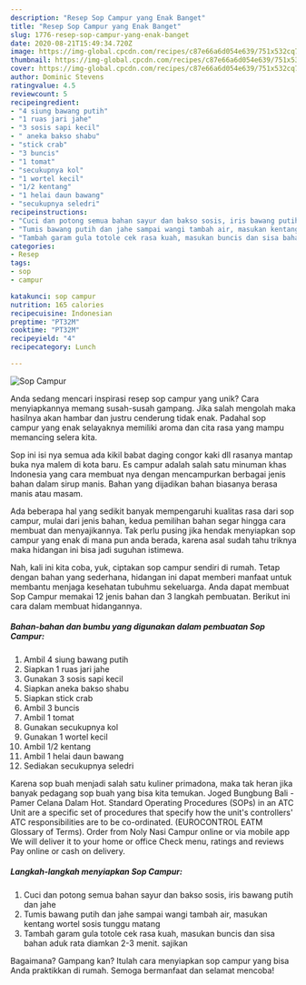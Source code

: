 ```yaml
---
description: "Resep Sop Campur yang Enak Banget"
title: "Resep Sop Campur yang Enak Banget"
slug: 1776-resep-sop-campur-yang-enak-banget
date: 2020-08-21T15:49:34.720Z
image: https://img-global.cpcdn.com/recipes/c87e66a6d054e639/751x532cq70/sop-campur-foto-resep-utama.jpg
thumbnail: https://img-global.cpcdn.com/recipes/c87e66a6d054e639/751x532cq70/sop-campur-foto-resep-utama.jpg
cover: https://img-global.cpcdn.com/recipes/c87e66a6d054e639/751x532cq70/sop-campur-foto-resep-utama.jpg
author: Dominic Stevens
ratingvalue: 4.5
reviewcount: 5
recipeingredient:
- "4 siung bawang putih"
- "1 ruas jari jahe"
- "3 sosis sapi kecil"
- " aneka bakso shabu"
- "stick crab"
- "3 buncis"
- "1 tomat"
- "secukupnya kol"
- "1 wortel kecil"
- "1/2 kentang"
- "1 helai daun bawang"
- "secukupnya seledri"
recipeinstructions:
- "Cuci dan potong semua bahan sayur dan bakso sosis, iris bawang putih dan jahe"
- "Tumis bawang putih dan jahe sampai wangi tambah air, masukan kentang wortel sosis tunggu matang"
- "Tambah garam gula totole cek rasa kuah, masukan buncis dan sisa bahan aduk rata diamkan 2-3 menit. sajikan"
categories:
- Resep
tags:
- sop
- campur

katakunci: sop campur 
nutrition: 165 calories
recipecuisine: Indonesian
preptime: "PT32M"
cooktime: "PT32M"
recipeyield: "4"
recipecategory: Lunch

---
```



![Sop Campur](https://img-global.cpcdn.com/recipes/c87e66a6d054e639/751x532cq70/sop-campur-foto-resep-utama.jpg)

Anda sedang mencari inspirasi resep sop campur yang unik? Cara menyiapkannya memang susah-susah gampang. Jika salah mengolah maka hasilnya akan hambar dan justru cenderung tidak enak. Padahal sop campur yang enak selayaknya memiliki aroma dan cita rasa yang mampu memancing selera kita.

Sop ini isi nya semua ada kikil babat daging congor kaki dll rasanya mantap buka nya malem di kota baru. Es campur adalah salah satu minuman khas Indonesia yang cara membuat nya dengan mencampurkan berbagai jenis bahan dalam sirup manis. Bahan yang dijadikan bahan biasanya berasa manis atau masam.

Ada beberapa hal yang sedikit banyak mempengaruhi kualitas rasa dari sop campur, mulai dari jenis bahan, kedua pemilihan bahan segar hingga cara membuat dan menyajikannya. Tak perlu pusing jika hendak menyiapkan sop campur yang enak di mana pun anda berada, karena asal sudah tahu triknya maka hidangan ini bisa jadi suguhan istimewa.


Nah, kali ini kita coba, yuk, ciptakan sop campur sendiri di rumah. Tetap dengan bahan yang sederhana, hidangan ini dapat memberi manfaat untuk membantu menjaga kesehatan tubuhmu sekeluarga. Anda dapat membuat Sop Campur memakai 12 jenis bahan dan 3 langkah pembuatan. Berikut ini cara dalam membuat hidangannya.

<!--inarticleads1-->

##### Bahan-bahan dan bumbu yang digunakan dalam pembuatan Sop Campur:

1. Ambil 4 siung bawang putih
1. Siapkan 1 ruas jari jahe
1. Gunakan 3 sosis sapi kecil
1. Siapkan  aneka bakso shabu
1. Siapkan stick crab
1. Ambil 3 buncis
1. Ambil 1 tomat
1. Gunakan secukupnya kol
1. Gunakan 1 wortel kecil
1. Ambil 1/2 kentang
1. Ambil 1 helai daun bawang
1. Sediakan secukupnya seledri


Karena sop buah menjadi salah satu kuliner primadona, maka tak heran jika banyak pedagang sop buah yang bisa kita temukan. Joged Bungbung Bali - Pamer Celana Dalam Hot. Standard Operating Procedures (SOPs) in an ATC Unit are a specific set of procedures that specify how the unit&#39;s controllers&#39; ATC responsibilities are to be co-ordinated. (EUROCONTROL EATM Glossary of Terms). Order from Noly Nasi Campur online or via mobile app We will deliver it to your home or office Check menu, ratings and reviews Pay online or cash on delivery. 

<!--inarticleads2-->

##### Langkah-langkah menyiapkan Sop Campur:

1. Cuci dan potong semua bahan sayur dan bakso sosis, iris bawang putih dan jahe
1. Tumis bawang putih dan jahe sampai wangi tambah air, masukan kentang wortel sosis tunggu matang
1. Tambah garam gula totole cek rasa kuah, masukan buncis dan sisa bahan aduk rata diamkan 2-3 menit. sajikan




Bagaimana? Gampang kan? Itulah cara menyiapkan sop campur yang bisa Anda praktikkan di rumah. Semoga bermanfaat dan selamat mencoba!

